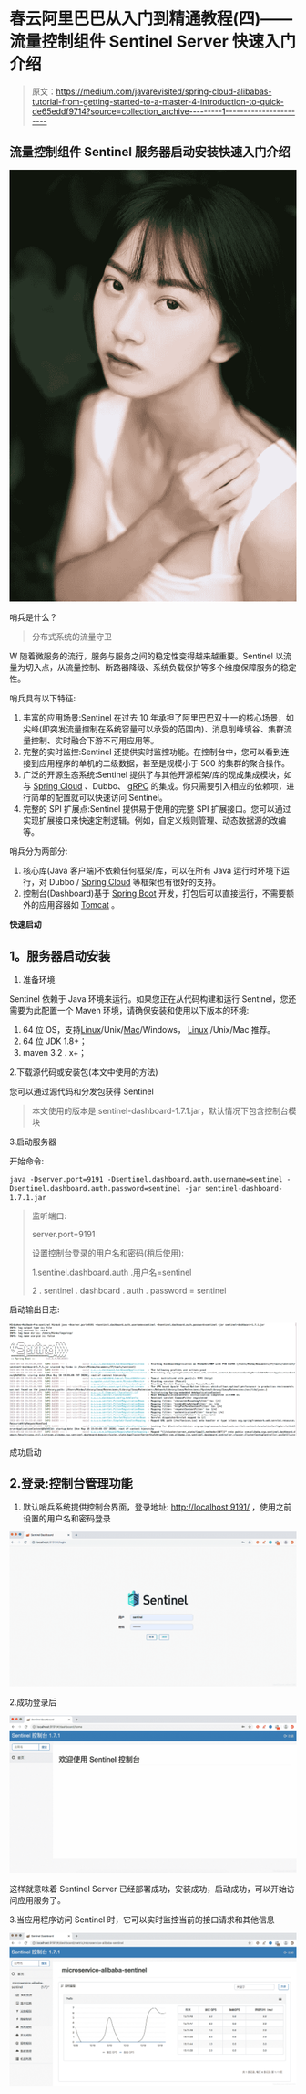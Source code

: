 # 春云阿里巴巴从入门到精通教程(四)——流量控制组件 Sentinel Server 快速入门介绍

> 原文：<https://medium.com/javarevisited/spring-cloud-alibabas-tutorial-from-getting-started-to-a-master-4-introduction-to-quick-de65eddf9714?source=collection_archive---------1----------------------->

## 流量控制组件 Sentinel 服务器启动安装快速入门介绍

![](img/5524421bdf7079b73ea8a3382c9f6be6.png)

哨兵是什么？

> 分布式系统的流量守卫

W 随着微服务的流行，服务与服务之间的稳定性变得越来越重要。Sentinel 以流量为切入点，从流量控制、断路器降级、系统负载保护等多个维度保障服务的稳定性。

哨兵具有以下特征:

1.  丰富的应用场景:Sentinel 在过去 10 年承担了阿里巴巴双十一的核心场景，如尖峰(即突发流量控制在系统容量可以承受的范围内)、消息削峰填谷、集群流量控制、实时融合下游不可用应用等。
2.  完整的实时监控:Sentinel 还提供实时监控功能。在控制台中，您可以看到连接到应用程序的单机的二级数据，甚至是规模小于 500 的集群的聚合操作。
3.  广泛的开源生态系统:Sentinel 提供了与其他开源框架/库的现成集成模块，如与 [Spring Cloud](/javarevisited/5-best-courses-to-learn-spring-cloud-and-microservices-1ddea1af7012) 、Dubbo、 [gRPC](/javarevisited/5-best-google-protocol-buffer-and-gprc-courses-for-beginners-22633658983e) 的集成。你只需要引入相应的依赖项，进行简单的配置就可以快速访问 Sentinel。
4.  完整的 SPI 扩展点:Sentinel 提供易于使用的完整 SPI 扩展接口。您可以通过实现扩展接口来快速定制逻辑。例如，自定义规则管理、动态数据源的改编等。

哨兵分为两部分:

1.  核心库(Java 客户端)不依赖任何框架/库，可以在所有 Java 运行时环境下运行，对 Dubbo / [Spring Cloud](/hackernoon/top-5-spring-boot-and-spring-cloud-books-for-java-developers-75df155dcedc) 等框架也有很好的支持。
2.  控制台(Dashboard)基于 [Spring Boot](/javarevisited/top-10-courses-to-learn-spring-boot-in-2020-best-of-lot-6ffce88a1b6e) 开发，打包后可以直接运行，不需要额外的应用容器如 [Tomcat](https://javarevisited.blogspot.com/2016/10/2-ways-to-find-tomcat-java-version-in-Linux-Windows.html) 。

**快速启动**

## **1。服务器启动安装**

1.  准备环境

Sentinel 依赖于 Java 环境来运行。如果您正在从代码构建和运行 Sentinel，您还需要为此配置一个 Maven 环境，请确保安装和使用以下版本的环境:

1.  64 位 OS，支持[Linux](/javarevisited/6-best-websites-to-learn-linux-4861ac21bfdf)/Unix/[Mac](https://javarevisited.blogspot.com/2022/02/top-5-macos-courses-for-beginners-in.html)/Windows， [Linux](/javarevisited/7-best-linux-courses-for-developers-cloud-engineers-and-devops-in-2021-7415314087e1) /Unix/Mac 推荐。
2.  64 位 JDK 1.8+；
3.  maven 3.2 . x+；

2.下载源代码或安装包(本文中使用的方法)

您可以通过源代码和分发包获得 Sentinel

> 本文使用的版本是:sentinel-dashboard-1.7.1.jar，默认情况下包含控制台模块

3.启动服务器

开始命令:

```
java -Dserver.port=9191 -Dsentinel.dashboard.auth.username=sentinel -Dsentinel.dashboard.auth.password=sentinel -jar sentinel-dashboard-1.7.1.jar
```

> 监听端口:
> 
> server.port=9191
> 
> 设置控制台登录的用户名和密码(稍后使用):
> 
> 1.sentinel.dashboard.auth .用户名=sentinel
> 
> 2 . sentinel . dashboard . auth . password = sentinel

启动输出日志:

[![](img/bbf38ea072e8cf19d239eed9d9e783fa.png)](https://javarevisited.blogspot.com/2022/03/spring-boot-redis-example-in-java.html)

成功启动

## 2.登录:控制台管理功能

1.  默认哨兵系统提供控制台界面，登录地址: [http://localhost:9191/](http://localhost:9191/) ，使用之前设置的用户名和密码登录

[![](img/2c087d146206f00947d5558a6b2783e4.png)](https://javarevisited.blogspot.com/2020/05/top-20-spring-boot-interview-questions-answers.html)

2.成功登录后

![](img/a6ce3159fe3bbeb1963dea3482e6352d.png)

这样就意味着 Sentinel Server 已经部署成功，安装成功，启动成功，可以开始访问应用服务了。

3.当应用程序访问 Sentinel 时，它可以实时监控当前的接口请求和其他信息

![](img/47d382610d48d2612e04f4677a33592a.png)